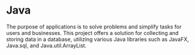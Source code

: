 # Java
The purpose of applications is to solve problems and simplify tasks for users and businesses. This project offers a solution for collecting and storing data in a database, utilizing various Java libraries such as JavaFX, Java.sql, and Java.util.ArrayList.
